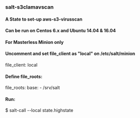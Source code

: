 ### salt-s3clamavscan


####  A State to set-up aws-s3-virusscan

#### Can be run on Centos 6.x and Ubuntu 14.04 & 16.04

#### For Masterless Minion only



#### Uncomment and set file_client as "local" on /etc/salt/minion
file_client: local

#### Define file_roots:
file_roots:
  base:
    - /srv/salt

#### Run:
$ salt-call --local state.highstate 

